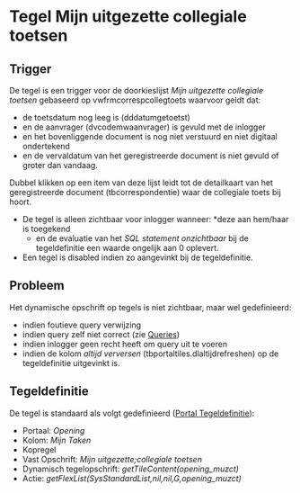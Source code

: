 # Tegel Mijn uitgezette collegiale toetsen

## Trigger

De tegel is een trigger voor de doorkieslijst _Mijn uitgezette collegiale toetsen_ gebaseerd op vwfrmcorrespcollegtoets waarvoor geldt dat:

- de toetsdatum nog leeg is (dddatumgetoetst)
- en de aanvrager (dvcodemwaanvrager) is gevuld met de inlogger
- en het bovenliggende document is nog niet verstuurd en niet digitaal ondertekend
- en de vervaldatum van het geregistreerde document is niet gevuld of groter dan vandaag.

Dubbel klikken op een item van deze lijst leidt tot de detailkaart van het geregistreerde document (tbcorrespondentie) waar de collegiale toets bij hoort.

- De tegel is alleen zichtbaar voor inlogger wanneer:
  \*deze aan hem/haar is toegekend
  - en de evaluatie van het _SQL statement onzichtbaar_ bij de tegeldefinitie een waarde ongelijk aan 0 oplevert.
- Een tegel is disabled indien zo aangevinkt bij de tegeldefinitie.

## Probleem

Het dynamische opschrift op tegels is niet zichtbaar, maar wel gedefinieerd:

- indien foutieve query verwijzing
- indien query zelf niet correct (zie [Queries](/instellen_inrichten/queries.md))
- indien inlogger geen recht heeft om query uit te voeren
- indien de kolom _altijd verversen_ (tbportaltiles.dlaltijdrefreshen) op de tegeldefinitie uitgevinkt is.

## Tegeldefinitie

De tegel is standaard als volgt gedefinieerd ([Portal Tegeldefinitie](/instellen_inrichten/portaldefinitie/portal_tegel.md)):

- Portaal: _Opening_
- Kolom: _Mijn Taken_
- Kopregel
- Vast Opschrift: _Mijn uitgezette;collegiale toetsen_
- Dynamisch tegelopschrift: _getTileContent(opening_muzct)_
- Actie: _getFlexList(SysStandardList,nil,nil,G,opening_muzct)_
